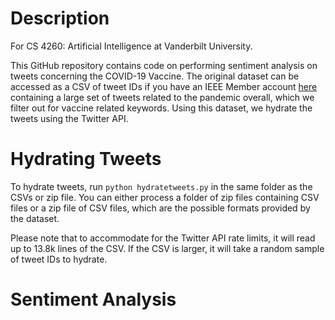 # Description
For CS 4260: Artificial Intelligence at Vanderbilt University.

This GitHub repository contains code on performing sentiment analysis on tweets concerning the COVID-19 Vaccine. The original dataset can be accessed as a CSV of tweet IDs if you have an IEEE Member account [here](https://ieee-dataport.org/open-access/coronavirus-covid-19-tweets-dataset) containing a large set of tweets related to the pandemic overall, which we filter out for vaccine related keywords. Using this dataset, we hydrate the tweets using the Twitter API.

# Hydrating Tweets
To hydrate tweets, run ```python hydratetweets.py``` in the same folder as the CSVs or zip file. You can either process a folder of zip files containing CSV files or a zip file of CSV files, which are the possible formats provided by the dataset. 

Please note that to accommodate for the Twitter API rate limits, it will read up to 13.8k lines of the CSV. If the CSV is larger, it will take a random sample of tweet IDs to hydrate. 

# Sentiment Analysis